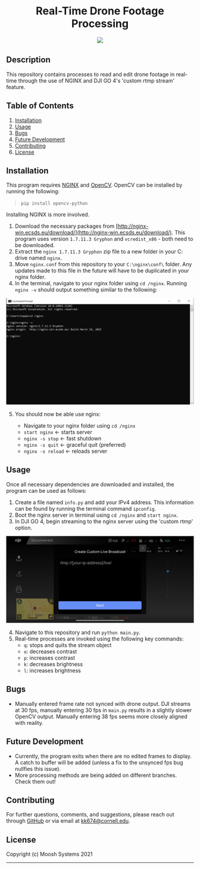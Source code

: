 <h1 align="center"><strong>Real-Time Drone Footage Processing</strong></h1>

<p align="center">
  <img src="https://img.shields.io/github/languages/top/kkolyvek/moosh-vision">
</p>

## Description

This repository contains processes to read and edit drone footage in real-time through the use of NGINX and DJI GO 4's 'custom rtmp stream' feature.

## Table of Contents

1. [Installation](#installation)
2. [Usage](#usage)
3. [Bugs](#bugs)
4. [Future Development](#future-development)
5. [Contributing](#contributing)
6. [License](#license)

## Installation

This program requires [NGINX](https://www.nginx.com/) and [OpenCV](https://opencv.org/). OpenCV can be installed by running the following:

> `pip install opencv-python`

Installing NGINX is more involved.

1. Download the necessary packages from [http://nginx-win.ecsds.eu/download/](http://nginx-win.ecsds.eu/download/). This program uses version `1.7.11.3 Gryphon` and `vcredist_x86` - both need to be downloaded.
2. Extract the `nginx 1.7.11.3 Gryphon` zip file to a new folder in your C: drive named `nginx`.
3. Move `nginx.conf` from this repository to your `C:\nginx\conf\` folder. Any updates made to this file in the future will have to be duplicated in your nginx folder.
4. In the terminal, navigate to your nginx folder using `cd /nginx`. Running `nginx -v` should output something similar to the following:

  <p align="center">
    <img width="800" src="./assets/readme/readme-nginx-version.png">
  </p>

5. You should now be able use nginx:

   - Navigate to your nginx folder using `cd /nginx`
   - `start nginx` <- starts server
   - `nginx -s stop` <- fast shutdown
   - `nginx -s quit` <- graceful quit (preferred)
   - `nginx -s reload` <- reloads server

## Usage

Once all necessary dependencies are downloaded and installed, the program can be used as follows:

1. Create a file named `info.py` and add your IPv4 address. This information can be found by running the terminal command `ipconfig`.
2. Boot the nginx server in terminal using `cd /nginx` and `start nginx`.
3. In DJI GO 4, begin streaming to the nginx server using the 'custom rtmp' option.

  <p align="center">
    <img width="800" src="./assets/readme/readme-dji.png">
  </p>

4. Navigate to this repository and run `python main.py`.
5. Real-time processes are invoked using the following key commands:
   - `q`: stops and quits the stream object
   - `o`: decreases contrast
   - `p`: increases contrast
   - `k`: decreases brightness
   - `l`: increases brightness

## Bugs

- Manually entered frame rate not synced with drone output. DJI streams at 30 fps, manually entering 30 fps in `main.py` results in a slightly slower OpenCV output. Manually entering 38 fps seems more closely aligned with reality.

## Future Development

- Currently, the program exits when there are no edited frames to display. A catch to buffer will be added (unless a fix to the unsynced fps bug nullfies this issue).
- More processing methods are being added on different branches. Check them out!

## Contributing

For further questions, comments, and suggestions, please reach out through [GitHub](https://github.com/kkolyvek) or via email at kk674@cornell.edu.

## License

Copyright (c) Moosh Systems 2021

---
